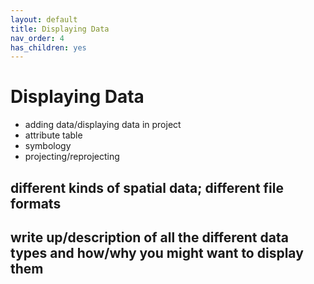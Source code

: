 ```yaml
---
layout: default
title: Displaying Data
nav_order: 4
has_children: yes
---
```

# Displaying Data

- adding data/displaying data in project
- attribute table
- symbology 
- projecting/reprojecting

## different kinds of spatial data; different file formats 

## write up/description of all the different data types and how/why you might want to display them 


